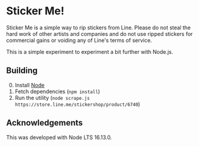 # Sticker Me!

Sticker Me is a simple way to rip stickers from Line. Please do not steal the hard work of other artists and companies and do not use ripped stickers for commercial gains or voiding any of Line's terms of service.

This is a simple experiment to experiment a bit further with Node.js.

## Building
0. Install [Node](https://nodejs.org)
1. Fetch dependencies (`npm install`)
1. Run the utility (`node scrape.js https://store.line.me/stickershop/product/6740`)

## Acknowledgements
This was developed with Node LTS 16.13.0.
